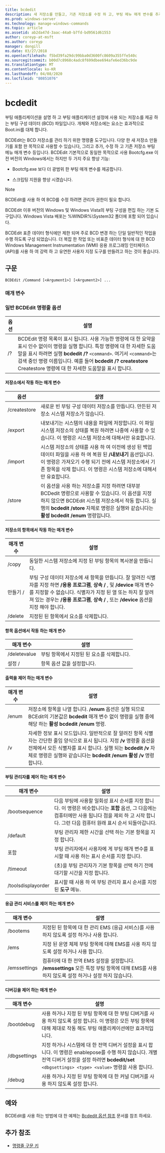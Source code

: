 ```yaml
---
title: bcdedit
description: 새 저장소를 만들고, 기존 저장소를 수정 하 고, 부팅 메뉴 매개 변수를 추가 하는 **bcdedit**에 대 한 Windows 명령 항목입니다.
ms.prod: windows-server
ms.technology: manage-windows-commands
ms.topic: article
ms.assetid: ab2da47d-3aac-44a0-b7fd-bd9561d61553
author: coreyp-at-msft
ms.author: coreyp
manager: dongill
ms.date: 03/27/2018
ms.openlocfilehash: f5bd39fa29dc99bba0d3600fc8609a355ffe540c
ms.sourcegitcommit: b00d7c8968c4adc8f699dbee694afe6ed36bc9de
ms.translationtype: MT
ms.contentlocale: ko-KR
ms.lasthandoff: 04/08/2020
ms.locfileid: "80851076"
---
```

# <a name="bcdedit"></a>bcdedit

부팅 애플리케이션을 설명 하 고 부팅 애플리케이션 설정에 사용 되는 저장소를 제공 하는 부팅 구성 데이터 (BCD) 파일입니다. 개체와 저장소에는 요소는 효과적으로 Boot.ini를 대체 합니다.

BCDEdit는 BCD 저장소를 관리 하기 위한 명령줄 도구입니다. 다양 한 새 저장소 만들기를 포함 한 목적으로 사용할 수 있습니다, 그리고 추가, 수정 하 고 기존 저장소 부팅 메뉴 매개 변수 등입니다. BCDEdit 기본적으로 동일한 목적으로 사용 Bootcfg.exe 이전 버전의 Windows에서는 하지만 두 가지 주요 향상 기능:

- Bootcfg.exe 보다 더 광범위 한 부팅 매개 변수를 제공합니다.

- 스크립팅 지원을 향상 시켰습니다.

> [!NOTE]
> BCDEdit를 사용 하 여 BCD를 수정 하려면 관리자 권한이 필요 합니다.

BCDEdit 이후 버전의 Windows 및 Windows Vista의 부팅 구성을 편집 하는 기본 도구입니다. Windows Vista 배포는 %WINDIR%\System32 폴더에 포함 되어 있습니다.

BCDEdit 표준 데이터 형식에만 제한 되며 주로 BCD 변경 하는 단일 일반적인 작업을 수행 하도록 구성 되었습니다. 더 복잡 한 작업 또는 비표준 데이터 형식에 대 한 BCD Windows Management Instrumentation (WMI) 응용 프로그래밍 인터페이스 (API)를 사용 하 여 강력 하 고 유연한 사용자 지정 도구를 만들려고 하는 것이 좋습니다.

## <a name="syntax"></a>구문

```
BCDEdit /Command [<Argument1>] [<Argument2>] ...
```

### <a name="parameters"></a>매개 변수

### <a name="general-bcdedit-command-line-option"></a>일반 BCDEdit 명령줄 옵션

| 옵션 | 설명 |
| ------ | ----------- |
| /? | BCDEdit 명령 목록이 표시 됩니다. 사용 가능한 명령에 대 한 요약을 표시 인수 없이이 명령을 실행 합니다. 특정 명령에 대 한 자세한 도움말을 표시 하려면 실행 **bcdedit /?** `<command>`. 여기서 `<command>`는 검색 중인 명령 이름입니다. 예를 들어 **bcdedit /? createstore** Createstore 명령에 대 한 자세한 도움말을 표시 합니다. |

#### <a name="parameters-that-operate-on-a-store"></a>저장소에서 작동 하는 매개 변수

| 옵션 | 설명 |
| ------ | ----------- |
| /createstore | 새로운 빈 부팅 구성 데이터 저장소를 만듭니다. 만든된 저장소 시스템 저장소가 않습니다. |
| /export | 내보내기는 시스템의 내용을 파일에 저장합니다. 이 파일 시스템 저장소의 상태를 복원 하려면 나중에 사용할 수 있습니다. 이 명령은 시스템 저장소에 대해서만 유효합니다. |
| /import | 시스템 저장소의 상태를 사용 하 여 이전에 생성 된 백업 데이터 파일을 사용 하 여 복원 된 **/내보내기** 옵션입니다. 이 명령은 가져오기 수행 되기 전에 시스템 저장소에서 기존 항목을 삭제 합니다. 이 명령은 시스템 저장소에 대해서만 유효합니다. |
| /store | 이 옵션을 사용 하는 저장소를 지정 하려면 대부분 BCDedit 명령으로 사용할 수 있습니다. 이 옵션을 지정 하지 않으면 BCDEdit 시스템 저장소에서 작동 합니다. 실행의 **bcdedit /store** 자체로 명령은 실행와 같습니다는 **활성 bcdedit /enum** 명령입니다. |

#### <a name="parameters-that-operate-on-entries-in-a-store"></a>저장소의 항목에서 작동 하는 매개 변수

| 매개 변수 | 설명 |
| ------ | ----------- |
| /copy | 동일한 시스템 저장소에 지정 된 부팅 항목의 복사본을 만듭니다. |
| 만들기 / | 부팅 구성 데이터 저장소에 새 항목을 만듭니다. 잘 알려진 식별자를 지정 하면 **/응용 프로그램**, **상속 /** , 및 **/device** 매개 변수를 지정할 수 없습니다. 식별자가 지정 된 열 또는 하지 잘 알려져 있는 경우는 **/응용 프로그램**, **상속 /** , 또는 **/device** 옵션을 지정 해야 합니다. |
| /delete | 지정된 된 항목에서 요소를 삭제합니다. |

#### <a name="parameters-that-operate-on-entry-options"></a>항목 옵션에서 작동 하는 매개 변수

| 매개 변수 | 설명 |
| ------ | ----------- |
| /deletevalue | 부팅 항목에서 지정된 된 요소를 삭제합니다. |
| 설정 / | 항목 옵션 값을 설정합니다. |

#### <a name="parameters-that-control-output"></a>출력을 제어 하는 매개 변수

| 매개 변수 | 설명 |
| ------ | ----------- |
| /enum | 저장소에 항목을 나열 합니다. **/enum** 옵션은 실행 되므로 BCEdit의 기본값은 **bcdedit** 매개 변수 없이 명령을 실행 중에 해당 하는 **활성 bcdedit /enum** 명령. |
| /v | 자세한 정보 표시 모드입니다. 일반적으로 잘 알려진 항목 식별자는 간단한 줄임 양식으로 표시 됩니다. 지정 **/v** 명령줄 옵션을 전체에서 모든 식별자를 표시 합니다. 실행 되는 **bcdedit /v** 자체로 명령은 실행와 같습니다는 **bcdedit /enum 활성 /v** 명령 합니다. |

#### <a name="parameters-that-control-the-boot-manager"></a>부팅 관리자를 제어 하는 매개 변수

| 매개 변수 | 설명 |
| ------ | ----------- |
| /bootsequence | 다음 부팅에 사용할 일회성 표시 순서를 지정 합니다. 이 명령은 비슷합니다는 **포함** 옵션, 그 다음에는 컴퓨터에만 사용 됩니다 점을 제외 하 고 시작 합니다. 그런 다음 컴퓨터 원래 표시 순서 되돌아갑니다. |
| /default | 부팅 관리자 제한 시간을 선택 하는 기본 항목을 지정 합니다. |
| 포함 | 부팅 관리자에서 사용자에 게 부팅 매개 변수를 표시할 때 사용 하는 표시 순서를 지정 합니다. |
| /timeout | (초)을 부팅 관리자가 기본 항목을 선택 하기 전에 대기할 시간을 지정 합니다. |
| /toolsdisplayorder | 표시할 때 사용 하 여 부팅 관리자 표시 순서를 지정 된 **도구** 메뉴. |

#### <a name="parameters-that-control-emergency-management-services"></a>응급 관리 서비스를 제어 하는 매개 변수

| 매개 변수 | 설명 |
| ------ | ----------- |
| /bootems | 지정된 된 항목에 대 한 관리 EMS (응급 서비스)를 사용 하지 않도록 설정 하거나 사용 합니다. |
| /ems | 지정 된 운영 체제 부팅 항목에 대해 EMS를 사용 하지 않도록 설정 하거나 사용 합니다. |
| /emssettings | 컴퓨터에 대 한 전역 EMS 설정을 설정합니다. **/emssettings** 모든 특정 부팅 항목에 대해 EMS를 사용 하지 않도록 설정 하거나 설정 하지 않습니다. |

#### <a name="parameters-that-control-debugging"></a>디버깅을 제어 하는 매개 변수

| 매개 변수 | 설명 |
| ------ | ----------- |
| /bootdebug | 사용 하거나 지정 된 부팅 항목에 대 한 부팅 디버거를 사용 하지 않도록 설정 합니다. 이 명령은 모든 부팅 항목에 대해 제대로 작동 해도 부팅 애플리케이션에만 효과적입니다. |
| /dbgsettings | 지정 하거나 시스템에 대 한 전역 디버거 설정을 표시 합니다. 이 명령은 enablepose를 수행 하지 않습니다. 개별 전역 디버거 설정을 설정 하려면 **bcdedit/set** `<dbgsettings> <type> <value>` 명령을 사용 합니다. |
| /debug | 사용 하거나 지정 된 부팅 항목에 대 한 커널 디버거를 사용 하지 않도록 설정 합니다. |

## <a name="examples"></a><a name=BKMK_examples></a>예와

BCDEdit를 사용 하는 방법에 대 한 예제는 [Bcdedit 옵션 참조](https://docs.microsoft.com/windows-hardware/drivers/devtest/bcd-boot-options-reference) 문서를 참조 하세요.

## <a name="additional-references"></a>추가 참조

- [명령줄 구문 키](command-line-syntax-key.md)
